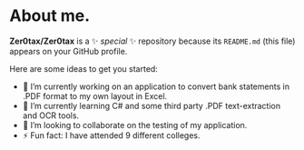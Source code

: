 # About me.

**Zer0tax/Zer0tax** is a ✨ _special_ ✨ repository because its `README.md` (this file) appears on your GitHub profile.

Here are some ideas to get you started:

- 🔭 I’m currently working on an application to convert bank statements in .PDF format to my own layout in Excel.
- 🌱 I’m currently learning C# and some third party .PDF text-extraction and OCR tools.
- 👯 I’m looking to collaborate on the testing of my application.
- ⚡ Fun fact: I have attended 9 different colleges.
